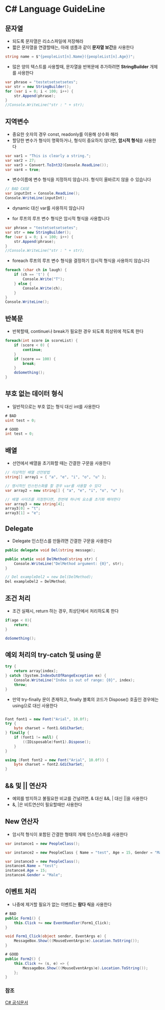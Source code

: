 # C# Language GuideLine


## 문자열
* 되도록 문자열은 리소스파일에 저장해라
* 짧은 문자열을 연결할때는, 아래 샘플과 같이 <b>문자열 보간</b>을 사용한다
``` C#
string name = $"{peopleList[n].Name}({peopleList[n].Age})";
```

* 많은 양의 텍스트를 사용할때, 문자열을 반복문에 추가하려면 <b>StringBuilder</b> 개체를 사용한다

``` C#
var phrase = "testetsetsetsetes";
var str = new StringBuilder();
for (var i = 0; i < 100; i++) {
    str.Append(phrase);
}
//Console.WriteLine("str : " + str);
```

## 지역변수
* 중요한 숫자의 경우 const, readonly를 이용해 상수화 해라
* 할당한 변수가 형식이 명확하거나, 형식이 중요하지 않다면, <b>암시적 형식</b>을 사용한다
```C#
var var1 = "This is clearly a string.";
var var2 = 27;
var var3 = Convert.ToInt32(Console.ReadLine());
var var4 = true;
```
* 변수이름에 변수 형식을 지정하지 않습니다. 형식이 올바르지 않을 수 있습니다
``` C#
// BAD CASE
var inputInt = Console.ReadLine();
Console.WriteLine(inputInt);
```

* dynamic 대신 var를 사용하지 않습니다

* for 루프의 루프 변수 형식은 암시적 형식을 사용합니다
``` C#
var phrase = "testetsetsetsetes";
var str = new StringBuilder();
for (var i = 0; i < 100; i++) {
    str.Append(phrase);
}
//Console.WriteLine("str : " + str);
```

* foreach 루프의 루프 변수 형식을 결정하기 암시적 형식을 사용하지 않습니다
```C#
foreach (char ch in laugh) {
    if (ch == 't') {
        Console.Write("T");
    } else {
        Console.Write(ch);
    }
}
Console.WriteLine();
```

## 반복문
* 반복할때, continue나 break가 필요한 경우 되도록 최상위에 적도록 한다
```C#
foreach(int score in scoreList) {
    if (score < 0) {
        continue;
    }
    if (score == 100) {
        break;
    }
    doSomething();
}
```
## 부호 없는 데이터 형식
* 일반적으로는 부호 없는 형식 대신 int를 사용한다
``` C#
# BAD
uint test = 0;

# GOOD
int test = 0;
```

## 배열
* 선언에서 배열을 초기화할 때는 간결한 구문을 사용한다

```C#
// 이상적인 배열 선언방법
string[] array1 = { "a", "e", "i", "o", "u" };

// 명시적인 인스턴스화를 할 경우 var를 사용할 수 있다
var array2 = new string[] { "a", "e", "i", "o", "u" };

// 배열 사이즈를 지정한다면, 한번에 하나씩 요소를 초기화 해야한다
var array3 = new string[4];
array3[0] = "t";
array3[1] = "e";
```

## Delegate
* Delegate 인스턴스를 만들려면 간결한 구문을 사용한다
```C#
public delegate void Del(string message);

public static void DelMethod(string str) {
    Console.WriteLine("DelMethod argument: {0}", str);
}

// Del exampleDel2 = new Del(DelMethod);
Del exampleDel2 = DelMethod;
```

## 조건 처리
* 조건 실패시, return 하는 경우, 최상단에서 처리하도록 한다
```C#
if(age < 0){
    return;
}

doSomething();
```

## 예외 처리의 try-catch 및 using 문
```C#
try {
    return array[index];
} catch (System.IndexOutOfRangeException ex) {
    Console.WriteLine("Index is out of range: {0}", index);
    throw;
}
```
* 만약 try-finally 문이 존재하고, finally 블록의 코드가 Dispose() 호출인 경우에는 using으로 대신 사용한다

```C#

Font font1 = new Font("Arial", 10.0f);
try {
    byte charset = font1.GdiCharSet;
} finally {
    if (font1 != null) {
        ((IDisposable)font1).Dispose();
    }
}

using (Font font2 = new Font("Arial", 10.0f)) {
    byte charset = font2.GdiCharSet;
}
```

## && 및 || 연산자
* 예외를 방지하고 불필요한 비교를 건널려면, & 대신 &&, | 대신 ||을 사용한다
* &, |은 비트연산이 필요할때만 사용한다


## New 연산자
* 암시적 형식이 포함된 간결한 형태의 개체 인스턴스화를 사용한다

```C# 
var instance1 = new PeopleClass();

var instance2 = new PeopleClass { Name = "test", Age = 15, Gender = "Male"};

var instance3 = new PeopleClass();
instance4.Name = "test";
instance4.Age = 15;
instance4.Gender = "Male";
```

## 이벤트 처리
* 나중에 제거할 필요가 없는 이벤트는 <b>람다 식</b>을 사용한다
```C#
# BAD
public Form1() {
    this.Click += new EventHandler(Form1_Click);
}

void Form1_Click(object sender, EventArgs e) {
    MessageBox.Show(((MouseEventArgs)e).Location.ToString());
}

# GOOD
public Form2() {
    this.Click += (s, e) => {
        MessageBox.Show(((MouseEventArgs)e).Location.ToString());
    };
}
```

### 참조
[C# 공식문서](https://docs.microsoft.com/ko-kr/dotnet/csharp/programming-guide/inside-a-program/coding-conventions#language-guidelines)